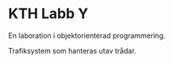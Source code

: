# KTH Labb Y

En laboration i objektorienterad programmering.

Trafiksystem som hanteras utav trådar.

